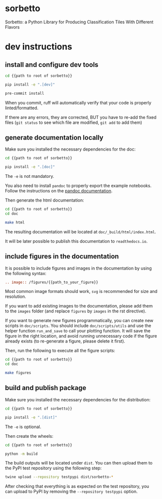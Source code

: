 # sorbetto

Sorbetto: a Python Library for Producing Classification Tiles With Different Flavors

# dev instructions

## install and configure dev tools

```bash
cd {{path to root of sorbetto}}

pip install -e ".[dev]"

pre-commit install
```

When you commit, ruff will automatically verify that your code is properly
linted/formatted.

If there are any errors, they are corrected, BUT you have to re-add the fixed
files (`git status` to see which file are modified, `git add` to add them)

## generate documentation locally

Make sure you installed the necessary dependencies for the doc:

```bash
cd {{path to root of sorbetto}}

pip install -e ".[doc]"
```

The `-e` is not mandatory.

You also need to install `pandoc` to properly export the example notebooks.
Follow the instructions on the [pandoc documentation](https://pandoc.org/installing.html).

Then generate the html documentation:

```bash
cd {{path to root of sorbetto}}
cd doc

make html
```

The resulting documentation will be located at `doc/_build/html/index.html`.

It will be later possible to publish this documentation to `readthedocs.io`.

## include figures in the documentation

It is possible to include figures and images in the documentation by using the
following syntax:

```rst
.. image:: /figures/{{path_to_your_figure}}
```

Most common image formats should work, `svg` is recommended for size and
resolution.

If you want to add existing images to the documentation, please add them to the
`images` folder (and replace `figures` by `images` in the rst directive).

If you want to generate new figures programmatically, you can create new scripts
in `doc/scripts`. You should include `doc/scripts/utils` and use the helper
function `run_and_save` to call your plotting function. It will save the figure
in the right location, and avoid running unnecessary code if the figure already
exists (to re-generate a figure, please delete it first).

Then, run the following to execute all the figure scripts:

```bash
cd {{path to root of sorbetto}}
cd doc

make figures
```

## build and publish package

Make sure you installed the necessary dependencies for the distribution:

```bash
cd {{path to root of sorbetto}}

pip install -e ".[dist]"
```

The `-e` is optional.

Then create the wheels:

```bash
cd {{path to root of sorbetto}}

python -m build
```

The build outputs will be located under `dist`. You can then upload them to the PyPI
test repository using the following step:

```bash
twine upload --repository testpypi dist/sorbetto-*
```

After checking that everything is as expected on the test repository, you can
upload to PyPI by removing the `--repository testpypi` option.
